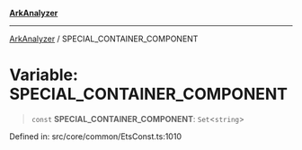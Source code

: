 [**ArkAnalyzer**](../README.md)

***

[ArkAnalyzer](../globals.md) / SPECIAL\_CONTAINER\_COMPONENT

# Variable: SPECIAL\_CONTAINER\_COMPONENT

> `const` **SPECIAL\_CONTAINER\_COMPONENT**: `Set`\<`string`\>

Defined in: src/core/common/EtsConst.ts:1010
